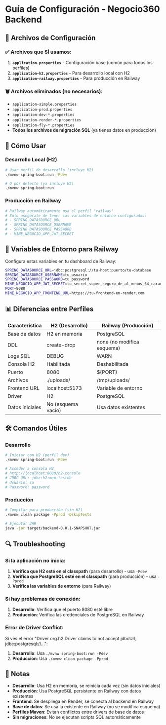 # Guía de Configuración - Negocio360 Backend

## 📁 Archivos de Configuración

### ✅ Archivos que SÍ usamos:

1. **`application.properties`** - Configuración base (común para todos los perfiles)
2. **`application-h2.properties`** - Para desarrollo local con H2
3. **`application-railway.properties`** - Para producción en Railway

### 🗑️ Archivos eliminados (no necesarios):
- `application-simple.properties`
- `application-prod.properties`
- `application-dev-*.properties`
- `application-render-*.properties`
- `application-fly-*.properties`
- **Todos los archivos de migración SQL** (ya tienes datos en producción)

## 🚀 Cómo Usar

### Desarrollo Local (H2)
```bash
# Usar perfil de desarrollo (incluye H2)
./mvnw spring-boot:run -Pdev

# O por defecto (ya incluye H2)
./mvnw spring-boot:run
```

### Producción en Railway
```bash
# Railway automáticamente usa el perfil 'railway'
# Solo asegúrate de tener las variables de entorno configuradas:
# - SPRING_DATASOURCE_URL
# - SPRING_DATASOURCE_USERNAME
# - SPRING_DATASOURCE_PASSWORD
# - MINE_NEGOCIO_APP_JWT_SECRET
```

## 🔧 Variables de Entorno para Railway

Configura estas variables en tu dashboard de Railway:

```bash
SPRING_DATASOURCE_URL=jdbc:postgresql://tu-host:puerto/tu-database
SPRING_DATASOURCE_USERNAME=tu_usuario
SPRING_DATASOURCE_PASSWORD=tu_password
MINE_NEGOCIO_APP_JWT_SECRET=tu_secret_super_seguro_de_al_menos_64_caracteres
PORT=8080
MINE_NEGOCIO_APP_FRONTEND_URL=https://tu-frontend-en-render.com
```

## 📊 Diferencias entre Perfiles

| Característica | H2 (Desarrollo) | Railway (Producción) |
|----------------|------------------|---------------------|
| Base de datos | H2 en memoria | PostgreSQL |
| DDL | create-drop | none (no modifica esquema) |
| Logs SQL | DEBUG | WARN |
| Consola H2 | Habilitada | Deshabilitada |
| Puerto | 8080 | ${PORT} |
| Archivos | ./uploads/ | /tmp/uploads/ |
| Frontend URL | localhost:5173 | Variable de entorno |
| Driver | H2 | PostgreSQL |
| Datos iniciales | No (esquema vacío) | Usa datos existentes |

## 🛠️ Comandos Útiles

### Desarrollo
```bash
# Iniciar con H2 (perfil dev)
./mvnw spring-boot:run -Pdev

# Acceder a consola H2
# http://localhost:8080/h2-console
# JDBC URL: jdbc:h2:mem:testdb
# Usuario: sa
# Password: password
```

### Producción
```bash
# Compilar para producción (sin H2)
./mvnw clean package -Pprod -DskipTests

# Ejecutar JAR
java -jar target/backend-0.0.1-SNAPSHOT.jar
```

## 🔍 Troubleshooting

### Si la aplicación no inicia:
1. **Verifica que H2 esté en el classpath** (para desarrollo) - usa `-Pdev`
2. **Verifica que PostgreSQL esté en el classpath** (para producción) - usa `-Pprod`
3. **Verifica las variables de entorno** (para Railway)

### Si hay problemas de conexión:
1. **Desarrollo**: Verifica que el puerto 8080 esté libre
2. **Producción**: Verifica las credenciales de PostgreSQL en Railway

### Error de Driver Conflict:
Si ves el error "Driver org.h2.Driver claims to not accept jdbcUrl, jdbc:postgresql://...":
1. **Desarrollo**: Usa `./mvnw spring-boot:run -Pdev`
2. **Producción**: Usa `./mvnw clean package -Pprod`

## 📝 Notas

- **Desarrollo**: Usa H2 en memoria, se reinicia cada vez (sin datos iniciales)
- **Producción**: Usa PostgreSQL persistente en Railway con datos existentes
- **Frontend**: Se despliega en Render, se conecta al backend en Railway
- **Base de datos**: Se usa la existente en Railway (no se modifica esquema)
- **Perfiles Maven**: Evitan conflictos entre drivers de base de datos
- **Sin migraciones**: No se ejecutan scripts SQL automáticamente 